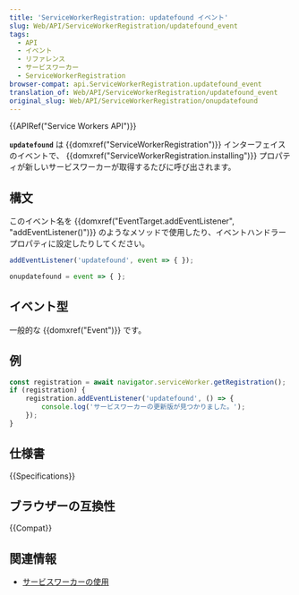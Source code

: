 ```yaml
---
title: 'ServiceWorkerRegistration: updatefound イベント'
slug: Web/API/ServiceWorkerRegistration/updatefound_event
tags:
  - API
  - イベント
  - リファレンス
  - サービスワーカー
  - ServiceWorkerRegistration
browser-compat: api.ServiceWorkerRegistration.updatefound_event
translation_of: Web/API/ServiceWorkerRegistration/updatefound_event
original_slug: Web/API/ServiceWorkerRegistration/onupdatefound
---
```

{{APIRef("Service Workers API")}}

**`updatefound`** は {{domxref("ServiceWorkerRegistration")}} インターフェイスのイベントで、  {{domxref("ServiceWorkerRegistration.installing")}} プロパティが新しいサービスワーカーが取得するたびに呼び出されます。

## 構文

このイベント名を {{domxref("EventTarget.addEventListener", "addEventListener()")}} のようなメソッドで使用したり、イベントハンドラープロパティに設定したりしてください。

```js
addEventListener('updatefound', event => { });

onupdatefound = event => { };
```

## イベント型

一般的な {{domxref("Event")}} です。

## 例

```js
const registration = await navigator.serviceWorker.getRegistration();
if (registration) {
    registration.addEventListener('updatefound', () => {
        console.log('サービスワーカーの更新版が見つかりました。');
    });
}
```

## 仕様書

{{Specifications}}

## ブラウザーの互換性

{{Compat}}

## 関連情報

- [サービスワーカーの使用](/ja/docs/Web/API/Service_Worker_API/Using_Service_Workers)
